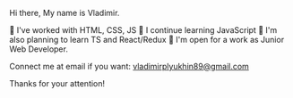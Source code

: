 Hi there,
My name is Vladimir.

  📓 I've worked with HTML, CSS, JS
  🌱 I continue learning JavaScript
  🤔 I'm also planning to learn TS and React/Redux
  🏢 I'm open for a work as Junior Web Developer.

Connect me at email if you want: vladimirplyukhin89@gmail.com

Thanks for your attention! 
